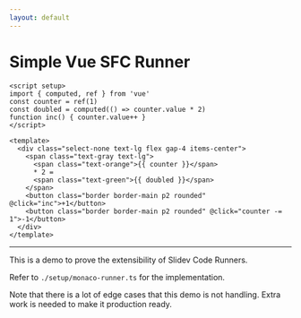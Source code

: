 ```yaml
---
layout: default
---
```


# Simple Vue SFC Runner

<!-- eslint-skip -->

```vue {monaco-run}
<script setup>
import { computed, ref } from 'vue'
const counter = ref(1)
const doubled = computed(() => counter.value * 2)
function inc() { counter.value++ }
</script>

<template>
  <div class="select-none text-lg flex gap-4 items-center">
    <span class="text-gray text-lg">
      <span class="text-orange">{{ counter }}</span>
      * 2 =
      <span class="text-green">{{ doubled }}</span>
    </span>
    <button class="border border-main p2 rounded" @click="inc">+1</button>
    <button class="border border-main p2 rounded" @click="counter -= 1">-1</button>
  </div>
</template>
```

---

This is a demo to prove the extensibility of Slidev Code Runners.

Refer to `./setup/monaco-runner.ts` for the implementation.

Note that there is a lot of edge cases that this demo is not handling. Extra work is needed to make it production ready.
